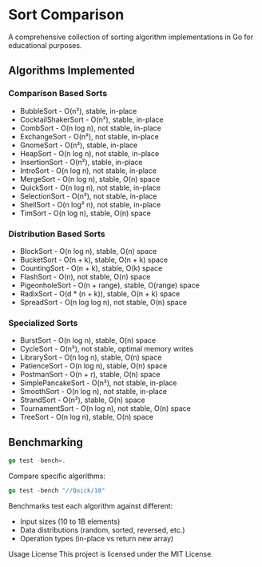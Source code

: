 # Sort Comparison

A comprehensive collection of sorting algorithm implementations in Go for
educational purposes.

## Algorithms Implemented

### Comparison Based Sorts

- BubbleSort - O(n²), stable, in-place
- CocktailShakerSort - O(n²), stable, in-place
- CombSort - O(n log n), not stable, in-place
- ExchangeSort - O(n²), not stable, in-place
- GnomeSort - O(n²), stable, in-place
- HeapSort - O(n log n), not stable, in-place
- InsertionSort - O(n²), stable, in-place
- IntroSort - O(n log n), not stable, in-place
- MergeSort - O(n log n), stable, O(n) space
- QuickSort - O(n log n), not stable, in-place
- SelectionSort - O(n²), not stable, in-place
- ShellSort - O(n log² n), not stable, in-place
- TimSort - O(n log n), stable, O(n) space

### Distribution Based Sorts

- BlockSort - O(n log n), stable, O(n) space
- BucketSort - O(n + k), stable, O(n + k) space
- CountingSort - O(n + k), stable, O(k) space
- FlashSort - O(n), not stable, O(n) space
- PigeonholeSort - O(n + range), stable, O(range) space
- RadixSort - O(d \* (n + k)), stable, O(n + k) space
- SpreadSort - O(n log log n), not stable, O(n) space

### Specialized Sorts

- BurstSort - O(n log n), stable, O(n) space
- CycleSort - O(n²), not stable, optimal memory writes
- LibrarySort - O(n log n), stable, O(n) space
- PatienceSort - O(n log n), stable, O(n) space
- PostmanSort - O(n + r), stable, O(n) space
- SimplePancakeSort - O(n²), not stable, in-place
- SmoothSort - O(n log n), not stable, in-place
- StrandSort - O(n²), stable, O(n) space
- TournamentSort - O(n log n), not stable, O(n) space
- TreeSort - O(n log n), stable, O(n) space

## Benchmarking

```go
go test -bench=.
```

Compare specific algorithms:

```go
go test -bench "//Quick/10"
```

Benchmarks test each algorithm against different:

- Input sizes (10 to 1B elements)
- Data distributions (random, sorted, reversed, etc.)
- Operation types (in-place vs return new array)

Usage License This project is licensed under the MIT License.
